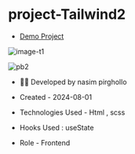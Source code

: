 # project-Tailwind2
 - [Demo Project](https://nasim1380p.github.io/project-Tailwind2/)

  
![image-t1](https://github.com/Nasim1380p/project-Tailwind2/assets/155636802/91a97a78-dfa5-48a6-ae01-ad7651795f68)

![pb2](https://github.com/Nasim1380p/project5-bootstrap/assets/155636802/8866bf06-333e-47c8-af0a-692c9b3fa72d)




- 👩‍🎓 Developed by nasim pirghollo

- Created - 2024-08-01

- Technologies Used - Html , scss  

- Hooks Used : useState 

- Role - Frontend
